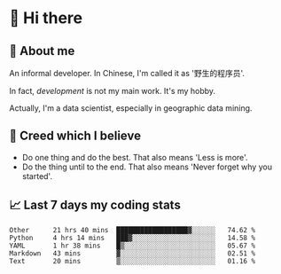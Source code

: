 # 👋 Hi there

## :speech_balloon: About me

An informal developer. In Chinese, I'm called it as '野生的程序员'.

In fact, _development_ is not my main work. It's my hobby.

Actually, I'm a data scientist, especially in geographic data mining.

## :see_no_evil: Creed which I believe

- Do one thing and do the best. That also means 'Less is more'.
- Do the thing until to the end. That also means 'Never forget why you started'.

## :chart_with_upwards_trend: Last 7 days my coding stats

<!--START_SECTION:waka-->
```text
Other      21 hrs 40 mins  ██████████████████▓░░░░░░   74.62 % 
Python     4 hrs 14 mins   ███▓░░░░░░░░░░░░░░░░░░░░░   14.58 % 
YAML       1 hr 38 mins    █▒░░░░░░░░░░░░░░░░░░░░░░░   05.67 % 
Markdown   43 mins         ▓░░░░░░░░░░░░░░░░░░░░░░░░   02.51 % 
Text       20 mins         ▒░░░░░░░░░░░░░░░░░░░░░░░░   01.16 % 
```
<!--END_SECTION:waka-->
